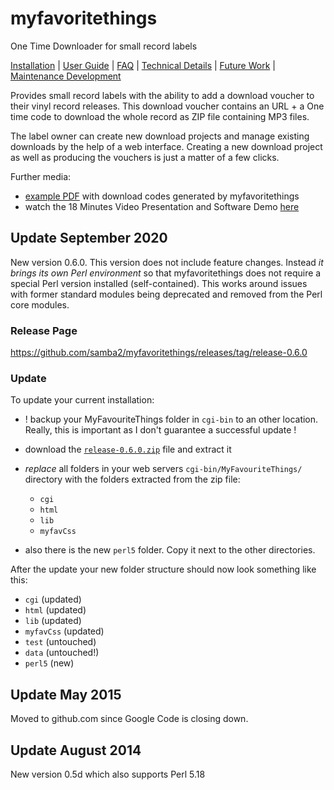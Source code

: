 # myfavoritethings
One Time Downloader for small record labels


[Installation](documentation/Installation.md) | [User Guide](documentation/UserGuide.md) | [FAQ](documentation/FrequentlyAskedQuestions.md) | [Technical Details](documentation/TechnicalDetails.md) | [Future Work](documentation/FutureWork.md) | [Maintenance Development](documentation/MaintenanceDev.md)

Provides small record labels with the ability to add a download voucher to their vinyl record releases. This download voucher contains an URL + a One time code to download the whole record as ZIP file containing MP3 files.

The label owner can create new download projects and manage existing downloads by the help of a web interface. Creating a new download project as well as producing the vouchers is just a matter of a few clicks.

Further media:
* [example PDF](documentation/exampleVouchers.pdf) with download codes generated by myfavoritethings
* watch the 18 Minutes Video Presentation and Software Demo [here](http://vimeo.com/15281130)


## Update September 2020
New version 0.6.0. This version does not include feature changes. Instead *it brings its own Perl environment* so that myfavoritethings does not require a special Perl version installed (self-contained). This works around issues with former standard modules being deprecated and removed from the Perl core modules.

### Release Page
https://github.com/samba2/myfavoritethings/releases/tag/release-0.6.0

### Update
To update your current installation:
* ! backup your MyFavouriteThings folder in `cgi-bin` to an other location. Really, this is important as I don't guarantee a successful update !
* download the [`release-0.6.0.zip`](https://github.com/samba2/myfavoritethings/releases/tag/release-0.6.0) file and extract it
* *replace* all folders in your web servers `cgi-bin/MyFavouriteThings/` directory with the folders extracted from the zip file:
    * `cgi` 
    * `html`
    * `lib` 
    * `myfavCss`

* also there is the new `perl5` folder. Copy it next to the other directories.

After the update your new folder structure should now look something like this:
* `cgi` (updated)
* `html` (updated)
* `lib` (updated)
* `myfavCss` (updated)
* `test` (untouched)
* `data` (untouched!) 
* `perl5` (new)

## Update May 2015
Moved to github.com since Google Code is closing down.

## Update August 2014
New version 0.5d which also supports Perl 5.18 
